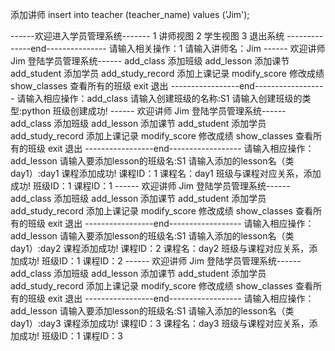 添加讲师
insert into teacher (teacher_name) values ('Jim');


------欢迎进入学员管理系统-------
1 讲师视图
2 学生视图
3 退出系统
--------------end---------------
请输入相关操作：1
请输入讲师名：Jim
------ 欢迎讲师 Jim 登陆学员管理系统------
add_class            添加班级
add_lesson           添加课节
add_student          添加学员
add_study_record     添加上课记录
modify_score         修改成绩
show_classes         查看所有的班级
exit                 退出
-----------------end------------------
请输入相应操作：add_class
请输入创建班级的名称:S1
请输入创建班级的类型:python
	班级创建成功!
------ 欢迎讲师 Jim 登陆学员管理系统------
add_class            添加班级
add_lesson           添加课节
add_student          添加学员
add_study_record     添加上课记录
modify_score         修改成绩
show_classes         查看所有的班级
exit                 退出
-----------------end------------------
请输入相应操作：add_lesson
请输入要添加lesson的班级名:S1
请输入添加的lesson名（类day1）:day1
	课程添加成功!
	课程ID：1 课程名：day1
	班级与课程对应关系，添加成功!
	班级ID：1 课程ID：1
------ 欢迎讲师 Jim 登陆学员管理系统------
add_class            添加班级
add_lesson           添加课节
add_student          添加学员
add_study_record     添加上课记录
modify_score         修改成绩
show_classes         查看所有的班级
exit                 退出
-----------------end------------------
请输入相应操作：add_lesson
请输入要添加lesson的班级名:S1
请输入添加的lesson名（类day1）:day2
	课程添加成功!
	课程ID：2 课程名：day2
	班级与课程对应关系，添加成功!
	班级ID：1 课程ID：2
------ 欢迎讲师 Jim 登陆学员管理系统------
add_class            添加班级
add_lesson           添加课节
add_student          添加学员
add_study_record     添加上课记录
modify_score         修改成绩
show_classes         查看所有的班级
exit                 退出
-----------------end------------------
请输入相应操作：add_lesson
请输入要添加lesson的班级名:S1
请输入添加的lesson名（类day1）:day3
	课程添加成功!
	课程ID：3 课程名：day3
	班级与课程对应关系，添加成功!
	班级ID：1 课程ID：3

